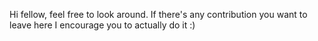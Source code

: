 Hi fellow, feel free to look around. If there's any contribution you want to leave here I encourage you to actually do it :)
